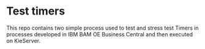 # Test timers 

This repo contains two simple process used to test and stress test Timers in processes developed in IBM BAM OE Business Central and then executed on KieServer. 
